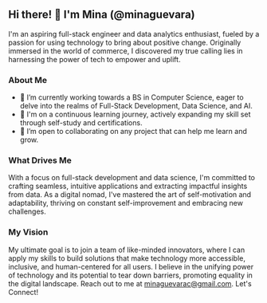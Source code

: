 ## Hi there! 👋 I'm Mina (@minaguevara)

I'm an aspiring full-stack engineer and data analytics enthusiast, fueled by a passion for using technology to bring about positive change. Originally immersed in the world of commerce, I discovered my true calling lies in harnessing the power of tech to empower and uplift.

### About Me

- 🔭 I’m currently working towards a BS in Computer Science, eager to delve into the realms of Full-Stack Development, Data Science, and AI.
- 🌱 I'm on a continuous learning journey, actively expanding my skill set through self-study and certifications.
- 💞️ I’m open to collaborating on any project that can help me learn and grow.

### What Drives Me

With a focus on full-stack development and data science, I'm committed to crafting seamless, intuitive applications and extracting impactful insights from data. As a digital nomad, I've mastered the art of self-motivation and adaptability, thriving on constant self-improvement and embracing new challenges.

### My Vision

My ultimate goal is to join a team of like-minded innovators, where I can apply my skills to build solutions that make technology more accessible, inclusive, and human-centered for all users. I believe in the unifying power of technology and its potential to tear down barriers, promoting equality in the digital landscape. Reach out to me at minaguevarac@gmail.com. Let's Connect! 
